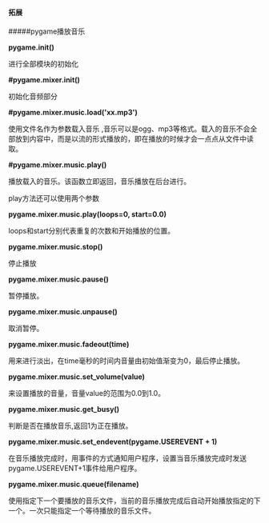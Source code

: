 #### 拓展

#####pygame播放音乐



**pygame.init()** 

进行全部模块的初始化

 

**#pygame.mixer.init()** 

初始化音频部分 



**#pygame.mixer.music.load('xx.mp3')** 

使用文件名作为参数载入音乐 ,音乐可以是ogg、mp3等格式。载入的音乐不会全部放到内容中，而是以流的形式播放的，即在播放的时候才会一点点从文件中读取。 



**#pygame.mixer.music.play()**

播放载入的音乐。该函数立即返回，音乐播放在后台进行。 

play方法还可以使用两个参数 

**pygame.mixer.music.play(loops=0, start=0.0)**

 loops和start分别代表重复的次数和开始播放的位置。

 

**pygame.mixer.music.stop()** 

停止播放 



**pygame.mixer.music.pause()** 

暂停播放。



**pygame.mixer.music.unpause()** 

取消暂停。 



**pygame.mixer.music.fadeout(time)** 

用来进行淡出，在time毫秒的时间内音量由初始值渐变为0，最后停止播放。

 

**pygame.mixer.music.set_volume(value)** 

来设置播放的音量，音量value的范围为0.0到1.0。 



**pygame.mixer.music.get_busy()**

 判断是否在播放音乐,返回1为正在播放。 



**pygame.mixer.music.set_endevent(pygame.USEREVENT + 1)** 

在音乐播放完成时，用事件的方式通知用户程序，设置当音乐播放完成时发送pygame.USEREVENT+1事件给用户程序。

 

**pygame.mixer.music.queue(filename)** 

使用指定下一个要播放的音乐文件，当前的音乐播放完成后自动开始播放指定的下一个。一次只能指定一个等待播放的音乐文件。 